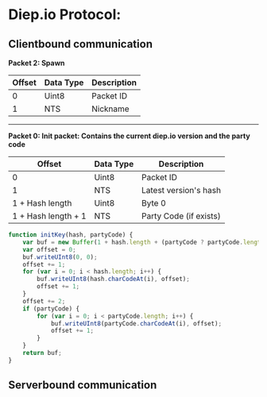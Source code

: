 # Diep.io Protocol:

## Clientbound communication

**Packet 2: Spawn**

| Offset | Data Type | Description |
| ------------- | ------------- | ------------- |
| 0 | Uint8 | Packet ID |
| 1 | NTS | Nickname |

----------

**Packet 0: Init packet: Contains the current diep.io version and the party code**

| Offset | Data Type | Description |
| ------------- | ------------- | ------------- |
| 0 | Uint8 | Packet ID |
| 1 | NTS | Latest version's hash |
| 1 + Hash length | Uint8 | Byte 0 |
| 1 + Hash length + 1 | NTS | Party Code (if exists) |

```javascript
function initKey(hash, partyCode) {
    var buf = new Buffer(1 + hash.length + (partyCode ? partyCode.length : 0) + 4);
    var offset = 0;
    buf.writeUInt8(0, 0);
    offset += 1;
    for (var i = 0; i < hash.length; i++) {
        buf.writeUInt8(hash.charCodeAt(i), offset);
        offset += 1;
    }
    offset += 2;
    if (partyCode) {
        for (var i = 0; i < partyCode.length; i++) {
            buf.writeUInt8(partyCode.charCodeAt(i), offset);
            offset += 1;
        }
    }
    return buf;
}
```

## Serverbound communication
